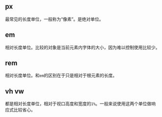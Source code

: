 ## px

最常见的长度单位，一般称为“像素”。是绝对单位。

## em

相对长度单位。比较的对象是当前元素内字体的大小，因为难以控制使用比较少。

## rem

相对长度单位。和`em`的区别在于只是相对于根元素的长度。

## vh vw

都是相对长度单位，相对于视口高度和宽度的`1%`。一般来说使用这两个单位做响应式比较省心。
